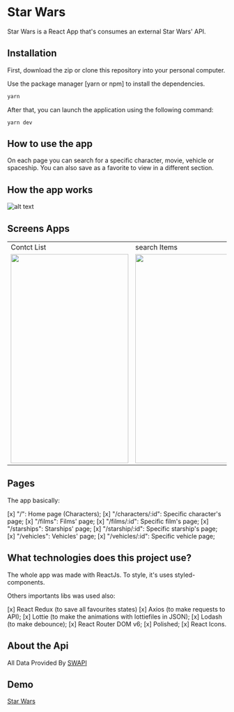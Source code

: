 # Star Wars

Star Wars is a React App that's consumes an external Star Wars' API.

## Installation

First, download the zip or clone this repository into your personal computer.

Use the package manager [yarn or npm] to install the dependencies.

```bash
yarn
```

After that, you can launch the application using the following command:

```
yarn dev
```

## How to use the app

On each page you can search for a specific character, movie, vehicle or spaceship. You can also save as a favorite to view in a different section.

## How the app works

![alt text](https://github.com/memof90/screenProjects/blob/master/Starwars/app-2.gif?raw=true)

 ## Screens Apps
 
 <table>
  <tr>
    <td>Contct List</td>
     <td>search Items</td>
     <td>Empty List</td>
  </tr>
  <tr>
    <td><img src="https://github.com/memof90/screenProjects/blob/master/Starwars/Captura%20de%20Pantalla%202022-04-09%20a%20la(s)%202.17.12%20p.%C2%A0m..png?raw=true" width=270 height=480></td>
    <td><img src="https://github.com/memof90/screenProjects/blob/master/Starwars/Captura%20de%20Pantalla%202022-04-09%20a%20la(s)%202.17.20%20p.%C2%A0m..png?raw=true" width=270 height=480></td>
     <td><img src="https://github.com/memof90/screenProjects/blob/master/Starwars/Captura%20de%20Pantalla%202022-04-09%20a%20la(s)%202.17.32%20p.%C2%A0m..png?raw=true" width=270 height=480></td>
  </tr>
 </table>


## Pages

The app basically:

[x] "/": Home page (Characters);
[x] "/characters/:id": Specific character's page;
[x] "/films": Films' page;
[x] "/films/:id": Specific film's page;
[x] "/starships": Starships' page;
[x] "/starship/:id": Specific starship's page;
[x] "/vehicles": Vehicles' page;
[x] "/vehicles/:id": Specific vehicle page;


## What technologies does this project use?

The whole app was made with ReactJs. To style, it's uses styled-components.

Others importants libs was used also:

[x] React Redux (to save all favourites states)
[x] Axios (to make requests to API);
[x] Lottie (to make the animations with lottiefiles in JSON);
[x] Lodash (to make debounce);
[x] React Router DOM v6;
[x] Polished;
[x] React Icons.

## About the Api
All Data Provided By [SWAPI](https://swapi.dev/)

## Demo
[Star Wars](https://chimerical-parfait-270191.netlify.app)
